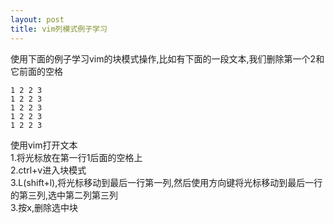 ```yaml
---
layout: post
title: vim列模式例子学习
---
```


使用下面的例子学习vim的块模式操作,比如有下面的一段文本,我们删除第一个2和它前面的空格

    1 2 2 3 
    1 2 2 3
    1 2 2 3
    1 2 2 3
    1 2 2 3

使用vim打开文本<br>
1.将光标放在第一行1后面的空格上<br>
2.ctrl+v进入块模式<br>
3.L(shift+l),将光标移动到最后一行第一列,然后使用方向键将光标移动到最后一行的第三列,选中第二列第三列<br>
3.按x,删除选中块
